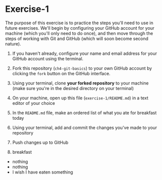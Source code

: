 # Exercise-1

The purpose of this exercise is to practice the steps you'll need to
use in future exercises. We'll begin by configuring your GitHub
account for your machine (which you'll only need to do once), and then
move through the steps of working with Git and GitHub (which will soon
become second nature).

1. If you haven't already, configure your name and email address for
your GitHub account using the terminal.

2. Fork this repository (`ch4-git-basics`) to your own GitHub account
by clicking the `fork` button on the GitHub interface.

3. Using your terminal, clone **your forked repository** to your
machine (make sure you're in the desired directory on your terminal)

4. On your machine, open up this file (`exercise-1/README.md`) in a
text editor of your choice

5. In the `README.md` file, make an ordered list of what you ate for
breakfast today

6. Using your terminal, add and commit the changes you've made to your repository

7. Push changes up to GitHub

8. breakfast
* nothing
* nothing
* I wish I have eaten something
